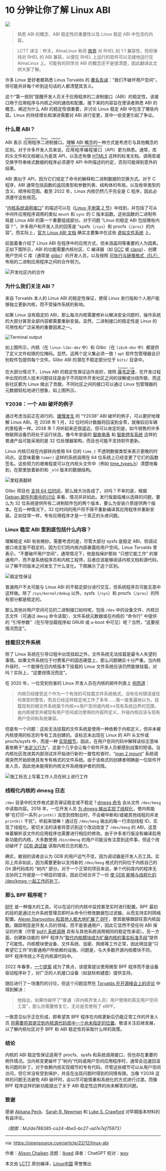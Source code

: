 [#]: subject: "A 10-minute guide to the Linux ABI"
[#]: via: "https://opensource.com/article/22/12/linux-abi"
[#]: author: "Alison Chaiken https://opensource.com/users/chaiken"
[#]: collector: "lkxed"
[#]: translator: "ChatGPT"
[#]: reviewer: "wxy"
[#]: publisher: "wxy"
[#]: url: "https://linux.cn/article-16002-1.html"

10 分钟让你了解 Linux ABI
======

![][0]

> 熟悉 ABI 的概念、ABI 稳定性的重要性以及 Linux 稳定 ABI 中包含的内容。

> LCTT 译注：昨天，AlmaLinux 称将 [放弃](https://linux.cn/article-16000-1.html) 对 RHEL 的 1:1 兼容性，但将保持对 RHEL 的 ABI 兼容，以便在 RHEL 上运行的软件可以无缝地运行在 AlmaLinux 上。可能有的同学对 ABI 的概念还不是很清楚，因此翻译此文供大家了解。

许多 Linux 爱好者都熟悉 Linus Torvalds 的 [著名告诫][1]：“我们不破坏用户空间”，但可能并非每个听到这句话的人都清楚其含义。

这个“第一规则”提醒开发人员关于应用程序的二进制接口（ABI）的稳定性，该接口用于应用程序与内核之间的通信和配置。接下来的内容旨在使读者熟悉 ABI 的概念，阐述为什么 ABI 的稳定性很重要，并讨论 Linux 稳定 ABI 中包含了哪些内容。Linux 的持续增长和演进需要对 ABI 进行变更，其中一些变更引起了争议。

### 什么是 ABI？

ABI 表示 <ruby>应用程序二进制接口<rt>Applications Binary Interface</rt></ruby>。理解 ABI 概念的一种方式是考虑它与其他概念的区别。对于许多开发人员来说，<ruby>应用程序编程接口<rt>Applications Programming Interface</rt></ruby>（API）更为熟悉。通常，库的头文件和文档被认为是其 API，以及还有像 [HTML5][2] 这样的标准文档。调用库或交换字符串格式数据的程序必须遵守 API 中所描述的约定，否则可能得到意外的结果。

ABI 类似于 API，因为它们规定了命令的解释和二进制数据的交换方式。对于 C 程序，ABI 通常包括函数的返回类型和参数列表、结构体的布局，以及枚举类型的含义、顺序和范围。截至 2022 年，Linux 内核仍然几乎完全是 C 程序，因此必须遵守这些规范。

“[内核系统调用接口][3]” 的描述可以在《[Linux 手册第 2 节][4]》中找到，并包括了可从中间件应用程序调用的类似 `mount` 和 `sync` 的 C 版本函数。这些函数的二进制布局是 Linux ABI 的第一个重要组成部分。对于问题 “Linux 的稳定 ABI 包括哪些内容？”，许多用户和开发人员的回答是 “sysfs（`/sys`）和 procfs（`/proc`）的内容”。而实际上，[官方 Linux ABI 文档][5] 确实主要集中在这些 [虚拟文件系统][6] 上。

前面着重介绍了 Linux ABI 在程序中的应用方式，但未涵盖同等重要的人为因素。正如下图所示，ABI 的功能需要内核社区、C 编译器（如 [GCC][7] 或 [clang][8]）、创建用户空间 C 库（通常是 [glibc][9]）的开发人员，以及按照 [可执行与链接格式（ELF）][10] 布局的二进制应用程序之间的合作努力。

![开发社区内的合作][11]

### 为什么我们关注 ABI？

来自 Torvalds 本人的 Linux ABI 的稳定性保证，使得 Linux 发行版和个人用户能够独立更新内核，而不受操作系统的影响。

如果 Linux 没有稳定的 ABI，那么每次内核需要修补以解决安全问题时，操作系统的大部分甚至全部内容都需要重新安装。显然，二进制接口的稳定性是 Linux 的可用性和广泛采用的重要因素之一。

![Terminal output][12]

如上图所示，内核（在 `linux-libc-dev` 中）和 Glibc（在 `libc6-dev` 中）都提供了定义文件权限的位掩码。显然，这两个定义集必须一致！`apt` 软件包管理器会识别软件包提供每个文件。Glibc ABI 的潜在不稳定部分位于 `bits/` 目录中。

在大部分情况下，Linux ABI 的稳定性保证运作良好。按照 <ruby>[康韦定律][13]<rt>Conway's Law</rt></ruby>，在开发过程中出现的烦人技术问题往往是由于不同软件开发社区之间的误解或分歧所致，而这些社区都为 Linux 做出了贡献。不同社区之间的接口可以通过 Linux 包管理器的元数据轻松地进行想象，如上图所示。

### Y2038：一个 ABI 破坏的例子

通过考虑当前正在进行的、[缓慢发生][14] 的 “Y2038” ABI 破坏的例子，可以更好地理解 Linux ABI。在 2038 年 1 月，32 位时间计数器将回滚到全零，就像较旧车辆的里程表一样。2038 年 1 月听起来还很遥远，但可以肯定的是，如今销售的许多物联网设备仍将处于运行状态。像今年安装的 [智能电表][15] 和 [智能停车系统][16] 这样的普通产品可能采用的是 32 位处理器架构，而且也可能不支持软件更新。

Linux 内核已经在内部转向使用 64 位的 `time_t` 不透明数据类型来表示更晚的时间点。这意味着像 `time()` 这样的系统调用在 64 位系统上已经变更了它们的函数签名。这些努力的艰难程度可以在内核头文件中（例如 [time_types.h][17]）清楚地看到，在那里放着新的和 `_old` 版本的数据结构。

![里程表翻转][18]

Glibc 项目也 [支持 64 位时间][19]，那么就大功告成了，对吗？不幸的是，根据 [Debian 邮件列表中的讨论][20] 来看，情况并非如此。发行版面临难以选择的问题，要么为 32 位系统提供所有二进制软件包的两个版本，要么为安装介质提供两个版本。在后一种情况下，32 位时间的用户将不得不重新编译其应用程序并重新安装。正如往常一样，专有应用程序才是一个真正的头疼问题。

### Linux 稳定 ABI 里到底包括什么内容？

理解稳定 ABI 有些微妙。需要考虑的是，尽管大部分 sysfs 是稳定 ABI，但调试接口肯定是不稳定的，因为它们将内核内部暴露给用户空间。Linus Torvalds 曾表示，“不要破坏用户空间”，通常情况下，他是指保护那些 “只想它能工作” 的普通用户，而不是系统程序员和内核工程师，后者应该能够阅读内核文档和源代码，以了解不同版本之间发生了什么变化。下图展示了这个区别。

![稳定性保证][21]

普通用户不太可能与 Linux ABI 的不稳定部分进行交互，但系统程序员可能无意中这样做。除了 `/sys/kernel/debug` 以外，sysfs（`/sys`）和 procfs（`/proc`）的所有部分都是稳定的。

那么其他对用户空间可见的二进制接口如何呢，包括 `/dev` 中的设备文件、内核日志文件（可通过 `dmesg` 命令读取）、文件系统元数据或在内核的 “命令行” 中提供的 “引导参数”（在引导加载程序如 GRUB 或 u-boot 中可见）呢？当然，“这要视情况而定”。

### 挂载旧文件系统

除了 Linux 系统在引导过程中出现挂起之外，文件系统无法挂载是最令人失望的事情。如果文件系统位于付费客户的固态硬盘上，那么问题确实十分严重。当内核升级时，一个能够在旧内核版本下挂载的 Linux 文件系统应该仍然能够挂载，对吗？实际上，“这要视情况而定”。

在 2020 年，一位受到伤害的 Linux 开发人员在内核的邮件列表上 [抱怨道][23]：

> 内核已经接受这个作为一个有效的可挂载文件系统格式，没有任何错误或任何类型的警告，而且已经这样稳定地工作了多年……我一直普遍地以为，挂载现有的根文件系统属于内核<->用户空间或内核<->现有系统边界的范围，由内核接受并被现有用户空间成功使用的内容所定义，升级内核应该与现有用户空间和系统兼容。

但是有一个问题：这些无法挂载的文件系统是使用一种依赖于内核定义，但并未被内核使用的标志的专有工具创建的。该标志未出现在 Linux 的 API 头文件或 procfs/sysfs 中，而是一种 [实现细节][24]。因此，在用户空间代码中解释该标志意味着依赖于“[未定义行为][25]”，这是个几乎会让每个软件开发人员都感到战栗的短语。当内核社区改进其内部测试并开始进行新的一致性检查时，“[man 2 mount][26]” 系统调用突然开始拒绝具有专有格式的文件系统。由于该格式的创建者明确是一位软件开发人员，因此他未能得到内核文件系统维护者的同情。

![施工标志上写着工作人员在树上进行工作][27]

### 线程化内核的 dmesg 日志

`/dev` 目录中的文件格式是否保证稳定或不稳定？[dmesg 命令][28] 会从文件 `/dev/kmsg` 中读取内容。2018 年，一位开发人员 [为 dmesg 输出实现了线程化][29]，使内核能够“在打印一系列 `printk()` 消息到控制台时，不会被中断和/或被其他线程的并发 `printk()` 干扰”。听起来很棒！通过在 `/dev/kmsg` 输出的每一行添加线程 ID，实现了线程化。密切关注的读者将意识到这个改动改变了 `/dev/kmsg` 的 ABI，这意味着解析该文件的应用程序也需要进行相应的修改。由于许多发行版没有编译启用新功能的内核，大多数使用 `/bin/dmesg` 的用户可能没有注意到这件事，但这个改动破坏了 [GDB 调试器][30] 读取内核日志的能力。

确实，敏锐的读者会认为 GDB 的用户运气不佳，因为调试器是开发人员工具。实际上并非如此，因为需要更新以支持新的 `/dev/kmsg` 格式的代码位于内核自己的 Git 源代码库的 “树内” 部分。对于一个正常的项目来说，单个代码库内的程序无法协同工作就是一个明显的错误，因此已经合并了一份 [使 GDB 能够与线程化的 /dev/kmsg 一起工作的补丁][32]。

### 那么 BPF 程序呢？

[BPF][33] 是一种强大的工具，可以在运行的内核中监控甚至实时进行配置。BPF 最初的目的是通过允许系统管理员即时从命令行修改数据包过滤器，从而支持实时网络配置。[Alexei Starovoitov 和其他人极大地扩展了 BPF][34]，使其能够跟踪任意内核函数。跟踪明显是开发人员的领域，而不是普通用户，因此它显然不受任何 ABI 保证的约束（尽管 [bpf() 系统调用][35] 具有与其他系统调用相同的稳定性承诺）。另一方面，创建新功能的 BPF 程序为“[取代内核模块成为扩展内核的事实标准手段][36]”提供了可能性。内核模块使设备、文件系统、加密、网络等工作正常，因此明显是“只希望它工作”的普通用户所依赖的设施。问题是，与大多数开源内核模块不同，BPF 程序传统上不在内核源代码中。

2022 年春季，[一个提案][37] 成为了焦点，该提案提议使用微型 BPF 程序而不是设备驱动程序补丁，对广泛的人机接口设备（如鼠标和键盘）提供支持。

随后进行了一场激烈的讨论，但这个问题显然在 [Torvalds 在开源峰会上的评论][38] 中得到解决：

> 他指出，如果你破坏了“普通（非内核开发人员）用户使用的真实用户空间工具”，那么你需要修复它，无论是否使用了 eBPF。

一致意见似乎正在形成，即希望其 BPF 程序在内核更新后仍能正常工作的开发人员 [将需要将其提交到内核源代码库中一个尚未指定的位置][39]。敬请关注后继发展，以了解内核社区对于 BPF 和 ABI 稳定性将采取什么样的政策。

### 结论

内核的 ABI 稳定性保证适用于 procfs、sysfs 和系统调用接口，但也存在重要的例外情况。当内核变更破坏了“树内”代码或用户空间应用程序时，通常会迅速回滚有问题的补丁。对于依赖内核实现细节的专有代码，尽管这些细节可以从用户空间访问，但它并没有受到保护，并且在出现问题时得到的同情有限。当像 Y2038 这样的问题无法避免 ABI 破坏时，会以尽可能慎重和系统化的方式进行过渡。而像 BPF 程序这样的新功能提出了关于 ABI 稳定性边界的尚未解答的问题。

### 致谢

感谢 [Akkana Peck][40]、[Sarah R. Newman][41] 和 [Luke S. Crawford][42] 对早期版本材料的有益评论。

*（题图：MJ/da788385-ca24-4be5-bc27-ad7e7ef75973）*

--------------------------------------------------------------------------------

via: https://opensource.com/article/22/12/linux-abi

作者：[Alison Chaiken][a]
选题：[lkxed][b]
译者：ChatGPT
校对：[wxy](https://github.com/wxy)

本文由 [LCTT](https://github.com/LCTT/TranslateProject) 原创编译，[Linux中国](https://linux.cn/) 荣誉推出

[a]: https://opensource.com/users/chaiken
[b]: https://github.com/lkxed
[1]: https://lkml.org/lkml/2018/12/22/232
[2]: https://www.w3.org/TR/2014/REC-html5-20141028/
[3]: https://www.kernel.org/doc/html/v6.0/admin-guide/abi-stable.html#the-kernel-syscall-interface
[4]: https://www.man7.org/linux/man-pages/dir_section_2.html
[5]: https://www.kernel.org/doc/html/v6.0/admin-guide/abi.html
[6]: https://opensource.com/article/19/3/virtual-filesystems-linux
[7]: https://gcc.gnu.org/
[8]: https://clang.llvm.org/get_started.html
[9]: https://www.gnu.org/software/libc/
[10]: https://www.man7.org/linux/man-pages/man5/elf.5.html
[11]: https://opensource.com/sites/default/files/2022-11/1cooperation.png
[12]: https://opensource.com/sites/default/files/2022-12/better_apt-file-find_ABI-boundary.png
[13]: https://en.wikipedia.org/wiki/Conway's_law
[14]: https://www.phoronix.com/news/MTc2Mjg
[15]: https://www.lfenergy.org/projects/super-advanced-meter-sam/
[16]: https://www.ncbi.nlm.nih.gov/pmc/articles/PMC7506899/
[17]: https://github.com/torvalds/linux/blob/master/include/uapi/linux/time_types.h
[18]: https://opensource.com/sites/default/files/2022-11/3speedometerrollingover_0.jpg
[19]: https://www.phoronix.com/scan.php?page=news_item&px=Glibc-More-Y2038-Work
[20]: https://groups.google.com/g/linux.debian.ports.arm/c/_KBFSz4YRZs
[21]: https://opensource.com/sites/default/files/2022-11/4stability.png
[22]: https://lwn.net/Articles/833696/
[23]: https://lwn.net/ml/linux-kernel/20201006050306.GA8098@localhost/
[24]: https://en.wikipedia.org/wiki/Encapsulation_(computer_programming)
[25]: https://en.wikipedia.org/wiki/Undefined_behavior
[26]: https://www.man7.org/linux/man-pages/man2/mount.2.html
[27]: https://opensource.com/sites/default/files/2022-11/5crewworkingintrees.jpg
[28]: https://www.man7.org/linux/man-pages/man1/dmesg.1.html
[29]: https://lkml.org/lkml/2018/11/24/180
[30]: https://sourceware.org/gdb/current/onlinedocs/gdb/
[31]: https://unix.stackexchange.com/questions/208638/linux-kernel-meaning-of-source-tree-in-tree-and-out-of-tree
[32]: https://lore.kernel.org/all/20191011142500.2339-1-joel.colledge@linbit.com/
[33]: https://opensource.com/article/19/8/introduction-bpftrace
[34]: https://lwn.net/Articles/740157/
[35]: https://www.man7.org/linux/man-pages/man2/bpf.2.html
[36]: https://lwn.net/Articles/909095/
[37]: https://lwn.net/ml/ksummit-discuss/CAO-hwJJxCteD_BHZTeqQ1f7gWOHoj+05qP8bmFsRYVfMc_3FxQ@mail.gmail.com/
[38]: https://lwn.net/ml/ksummit-discuss/20220621110514.6ef174d0@rorschach.local.home/
[39]: https://lwn.net/ml/ksummit-discuss/20220616125128.68151432@gandalf.local.home/
[40]: https://shallowsky.com/blog/
[41]: https://www.socallinuxexpo.org/scale/19x/presentations/live-patching-down-trenches-view
[42]: https://www.amazon.com/Book-Xen-Practical-System-Administrator/dp/1593271867
[0]: https://img.linux.net.cn/data/attachment/album/202307/15/114240eo7her2zbdqqp448.jpg